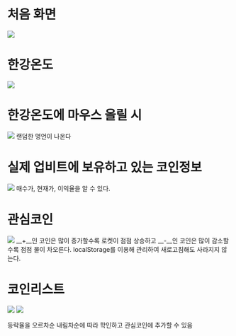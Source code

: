 # 처음 화면
<img src="https://github.com/hoooooony/gomars/assets/112807899/c9af1186-35c8-4149-b776-9f484f88b30e">

# 한강온도
<img src="https://github.com/hoooooony/gomars/assets/112807899/141edb73-c993-4128-aa08-8b6bc1ac89f0">

# 한강온도에 마우스 올릴 시
<img src="https://github.com/hoooooony/gomars/assets/112807899/e1d96802-3d63-47e7-9927-48fe1e3c03b0">
랜덤한 명언이 나온다

# 실제 업비트에 보유하고 있는 코인정보
<img src="https://github.com/hoooooony/gomars/assets/112807899/05747e33-de86-4709-bc62-4ba08487b3f6">
매수가, 현재가, 이익율을 알 수 있다.

# 관심코인
<img src="https://github.com/hoooooony/gomars/assets/112807899/c22fd433-9bb6-481e-8eed-80dddc25e5be">
__+__인 코인은 많이 증가할수록 로켓이 점점 상승하고 __-__인 코인은 많이 감소할 수록 점점 물이 차오른다.
localStorage를 이용해 관리하여 새로고침해도 사라지지 않는다.

# 코인리스트
<img src="https://github.com/hoooooony/gomars/assets/112807899/60836c43-6551-4492-af60-962c3d253f9c">

<img src="https://github.com/hoooooony/gomars/assets/112807899/67290210-c983-4fa4-8228-9e0bfbf5323c">

등락율을 오르차순 내림차순에 따라 학인하고 관심코인에 추가할 수 있음





